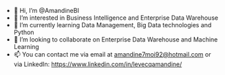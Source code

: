 - 👋 Hi, I’m @AmandineBI
- 👀 I’m interested in Business Intelligence and Enterprise Data Warehouse
- 🌱 I’m currently learning Data Management, Big Data technologies and Python
- 💞️ I’m looking to collaborate on Enterprise Data Warehouse and Machine Learning
- 📫 You can contact me via email at amandine7moi92@hotmail.com or via LinkedIn: https://www.linkedin.com/in/levecqamandine/

<!---
AmandineBI/AmandineBI is a ✨ special ✨ repository because its `README.md` (this file) appears on your GitHub profile.
You can click the Preview link to take a look at your changes.
--->
